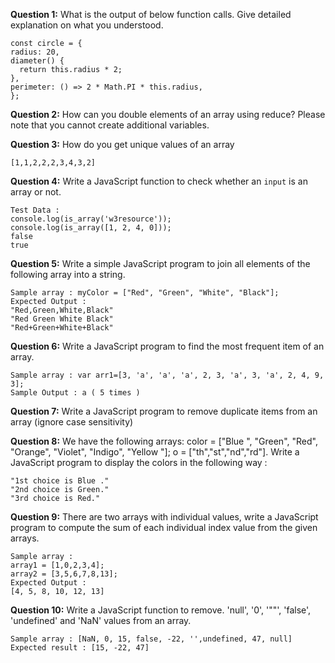 **Question 1:** What is the output of below function calls. Give detailed explanation on what you understood.
  ```
  const circle = {
  radius: 20,
  diameter() {
    return this.radius * 2;
  },
  perimeter: () => 2 * Math.PI * this.radius,
};
  ```
  
**Question 2:** How can you double elements of an array using reduce? Please note that you cannot create additional variables.
 
**Question 3:** How do you get unique values of an array
  ```
  [1,1,2,2,2,3,4,3,2]
  ```
  
**Question 4:** Write a JavaScript function to check whether an `input` is an array or not.
```
Test Data :
console.log(is_array('w3resource'));
console.log(is_array([1, 2, 4, 0]));
false
true
```

**Question 5:** Write a simple JavaScript program to join all elements of the following array into a string.
```
Sample array : myColor = ["Red", "Green", "White", "Black"];
Expected Output :
"Red,Green,White,Black"
"Red Green White Black"
"Red+Green+White+Black"
```

**Question 6:** Write a JavaScript program to find the most frequent item of an array.
```
Sample array : var arr1=[3, 'a', 'a', 'a', 2, 3, 'a', 3, 'a', 2, 4, 9, 3];
Sample Output : a ( 5 times )
```

**Question 7:** Write a JavaScript program to remove duplicate items from an array (ignore case sensitivity)

**Question 8:**  We have the following arrays:
  color = ["Blue ", "Green", "Red", "Orange", "Violet", "Indigo", "Yellow "];
  o = ["th","st","nd","rd"].
  Write a JavaScript program to display the colors in the following way :
``` 
"1st choice is Blue ."
"2nd choice is Green."
"3rd choice is Red."
```

**Question 9:** There are two arrays with individual values, write a JavaScript program to compute the sum of each individual index value from the given arrays.
```
Sample array :
array1 = [1,0,2,3,4];
array2 = [3,5,6,7,8,13];
Expected Output :
[4, 5, 8, 10, 12, 13]
```

**Question 10:** Write a JavaScript function to remove. 'null', '0', '""', 'false', 'undefined' and 'NaN' values from an array.
```
Sample array : [NaN, 0, 15, false, -22, '',undefined, 47, null]
Expected result : [15, -22, 47]
```

